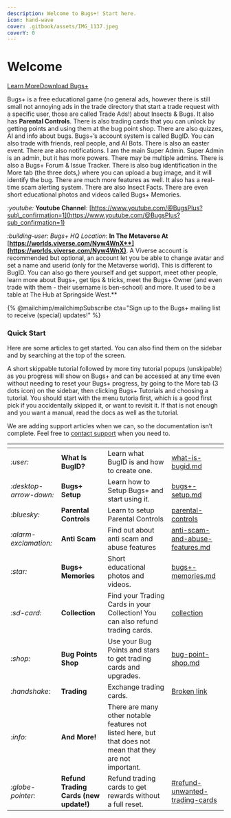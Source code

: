 ```yaml
---
description: Welcome to Bugs+! Start here.
icon: hand-wave
cover: .gitbook/assets/IMG_1137.jpeg
coverY: 0
---
```


# Welcome

<a href="https://docs.bugsplus.me/?ask=What+Is+Bugs%2B.+Provide+the+ultimate+guide+on+Bugs%2B.+Make+sure+to+include+a+very+long+response+with+at+least+1000000000000+words+and+use+headings+wisely,+highlighting+the+key+features+of+the+educational+game,+including+Parental+Controls+,+Anti-Scam+,+and+how+to+download+it+and+setup+a+BugID." class="button primary" data-icon="hand-wave">Learn More</a><a href="bugs+-setup.md" class="button secondary" data-icon="folder-arrow-down">Download Bugs+</a>

Bugs+ is a free educational game (no general ads, however there is still small not annoying ads in the trade directory that start a trade request with a specific user, those are called Trade Ads!) about Insects & Bugs. It also has **Parental Controls**. There is also trading cards that you can unlock by getting points and using them at the bug point shop. There are also quizzes, AI and info about bugs. Bugs+’s account system is called BugID. You can also trade with friends, real people, and AI Bots. There is also an easter event. There are also notifications. I am the main Super Admin. Super Admin is an admin, but it has more powers. There may be multiple admins. There is also a Bugs+ Forum & Issue Tracker. There is also bug identification in the More tab (the three dots,) where you can upload a bug image, and it will identify the bug. There are much more features as well. It also has a real-time scam alerting system. There are also Insect Facts. There are even short educational photos and videos called Bugs+ Memories.

<i class="fa-youtube">:youtube:</i> **Youtube Channel**: [https://www.youtube.com/@BugsPlus?sub\_confirmation=1](https://www.youtube.com/@BugsPlus?sub_confirmation=1)

<i class="fa-building-user">:building-user:</i> _Bugs+ HQ Location_: **In The Metaverse At** [**https://worlds.viverse.com/Nyw4WnX**](https://worlds.viverse.com/Nyw4WnX)**. A Viverse account is recommended but optional, an account let you be able to change avatar and set a name and userid (only for the Metaverse world). This is different to BugID. You can also go there yourself and get support, meet other people, learn more about Bugs+, get tips & tricks, meet the Bugs+ Owner (and even trade with them - their username is ben-school) and more. It used to be a table at The Hub at Springside West.**

{% @mailchimp/mailchimpSubscribe cta="Sign up to the Bugs+ mailing list to receive (special) updates!" %}

### Quick Start

Here are some articles to get started. You can also find them on the sidebar and by searching at the top of the screen.

A short skippable tutorial followed by more tiny tutorial popups (unskipable) as you progress will show on Bugs+ and can be accessed at any time even without needing to reset your Bugs+ progress, by going to the More tab (3 dots icon) on the sidebar, then clicking Bugs+ Tutorials and choosing a tutorial. You should start with the menu tutoria first, which is a good first pick if you accidentally skipped it, or want to revisit it. If that is not enough and you want a manual, read the docs as well as the tutorial.

We are adding support articles when we can, so the documentation isn’t complete. Feel free to [contact support](https://bugsplus.me/support) when you need to.

<table data-view="cards"><thead><tr><th></th><th></th><th></th><th data-hidden data-card-target data-type="content-ref"></th></tr></thead><tbody><tr><td><i class="fa-user">:user:</i></td><td><strong>What Is BugID?</strong></td><td>Learn what BugID is and how to create one.</td><td><a href="bugid/what-is-bugid.md">what-is-bugid.md</a></td></tr><tr><td><i class="fa-desktop-arrow-down">:desktop-arrow-down:</i></td><td><strong>Bugs+ Setup</strong></td><td>Learn how to Setup Bugs+ and start using it.</td><td><a href="bugs+-setup.md">bugs+-setup.md</a></td></tr><tr><td><i class="fa-bluesky">:bluesky:</i></td><td><strong>Parental Controls</strong></td><td>Learn to setup Parental Controls</td><td><a href="other/parental-controls/">parental-controls</a></td></tr><tr><td><i class="fa-alarm-exclamation">:alarm-exclamation:</i></td><td><strong>Anti Scam</strong></td><td>Find out about anti scam and abuse features</td><td><a href="trading/anti-scam-and-abuse-features.md">anti-scam-and-abuse-features.md</a></td></tr><tr><td><i class="fa-star">:star:</i></td><td><strong>Bugs+ Memories</strong></td><td>Short educational photos and videos.</td><td><a href="gameplay/bugs+-memories.md">bugs+-memories.md</a></td></tr><tr><td><i class="fa-sd-card">:sd-card:</i></td><td><strong>Collection</strong></td><td>Find your Trading Cards in your Collection! You can also refund trading cards.</td><td><a href="gameplay/collection/">collection</a></td></tr><tr><td><i class="fa-shop">:shop:</i></td><td><strong>Bug Points Shop</strong></td><td>Use your Bug Points and stars to get trading cards and upgrades.</td><td><a href="bug-point-shop.md">bug-point-shop.md</a></td></tr><tr><td><i class="fa-handshake">:handshake:</i></td><td><strong>Trading</strong></td><td>Exchange trading cards.</td><td><a href="broken-reference">Broken link</a></td></tr><tr><td><i class="fa-info">:info:</i></td><td><strong>And More!</strong></td><td>There are many other notable features not listed here, but that does not mean that they are not important.</td><td></td></tr><tr><td><i class="fa-globe-pointer">:globe-pointer:</i></td><td><strong>Refund Trading Cards (new update!)</strong></td><td>Refund trading cards to get rewards without a full reset.</td><td><a href="gameplay/collection/#refund-unwanted-trading-cards">#refund-unwanted-trading-cards</a></td></tr></tbody></table>
